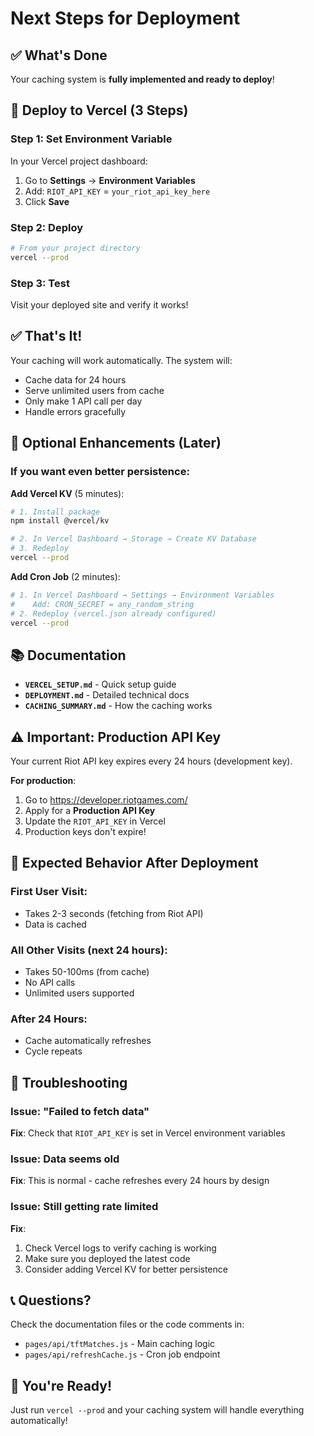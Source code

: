 # Next Steps for Deployment

## ✅ What's Done

Your caching system is **fully implemented and ready to deploy**!

## 🚀 Deploy to Vercel (3 Steps)

### Step 1: Set Environment Variable
In your Vercel project dashboard:
1. Go to **Settings** → **Environment Variables**
2. Add: `RIOT_API_KEY` = `your_riot_api_key_here`
3. Click **Save**

### Step 2: Deploy
```bash
# From your project directory
vercel --prod
```

### Step 3: Test
Visit your deployed site and verify it works!

## ✅ That's It!

Your caching will work automatically. The system will:
- Cache data for 24 hours
- Serve unlimited users from cache
- Only make 1 API call per day
- Handle errors gracefully

## 🔧 Optional Enhancements (Later)

### If you want even better persistence:

**Add Vercel KV** (5 minutes):
```bash
# 1. Install package
npm install @vercel/kv

# 2. In Vercel Dashboard → Storage → Create KV Database
# 3. Redeploy
vercel --prod
```

**Add Cron Job** (2 minutes):
```bash
# 1. In Vercel Dashboard → Settings → Environment Variables
#    Add: CRON_SECRET = any_random_string
# 2. Redeploy (vercel.json already configured)
vercel --prod
```

## 📚 Documentation

- **`VERCEL_SETUP.md`** - Quick setup guide
- **`DEPLOYMENT.md`** - Detailed technical docs
- **`CACHING_SUMMARY.md`** - How the caching works

## ⚠️ Important: Production API Key

Your current Riot API key expires every 24 hours (development key).

**For production**:
1. Go to https://developer.riotgames.com/
2. Apply for a **Production API Key**
3. Update the `RIOT_API_KEY` in Vercel
4. Production keys don't expire!

## 🎯 Expected Behavior After Deployment

### First User Visit:
- Takes 2-3 seconds (fetching from Riot API)
- Data is cached

### All Other Visits (next 24 hours):
- Takes 50-100ms (from cache)
- No API calls
- Unlimited users supported

### After 24 Hours:
- Cache automatically refreshes
- Cycle repeats

## 🐛 Troubleshooting

### Issue: "Failed to fetch data"
**Fix**: Check that `RIOT_API_KEY` is set in Vercel environment variables

### Issue: Data seems old
**Fix**: This is normal - cache refreshes every 24 hours by design

### Issue: Still getting rate limited
**Fix**: 
1. Check Vercel logs to verify caching is working
2. Make sure you deployed the latest code
3. Consider adding Vercel KV for better persistence

## 📞 Questions?

Check the documentation files or the code comments in:
- `pages/api/tftMatches.js` - Main caching logic
- `pages/api/refreshCache.js` - Cron job endpoint

## 🎉 You're Ready!

Just run `vercel --prod` and your caching system will handle everything automatically!

